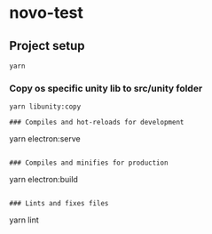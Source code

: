 # novo-test

## Project setup
```
yarn
```

### Copy os specific unity lib to src/unity folder
```
yarn libunity:copy

### Compiles and hot-reloads for development
```
yarn electron:serve
```

### Compiles and minifies for production
```
yarn electron:build
```

### Lints and fixes files
```
yarn lint
```
